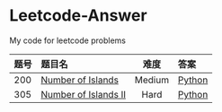 # Leetcode-Answer
My code for leetcode problems

| 题号  | 题目名 | 难度 | 答案 |
| :--- | :---------------------- | :------: | :------- |
| 200  | [Number of Islands](https://leetcode.com/problems/number-of-islands/description/)    | Medium | [Python](./answers/200.py) |
| 305  | [Number of Islands II](https://leetcode.com/problems/number-of-islands-ii/description/) | Hard | [Python](./answers/305.py) |